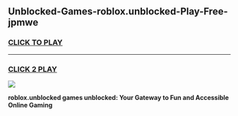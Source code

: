 
## Unblocked-Games-roblox.unblocked-Play-Free-jpmwe
<h3>
<a href="https://premium76.site?title=roblox.unblocked&ref=20M">CLICK TO PLAY</a></h3>
<hr>

<h3>
<a href="https://premium76.site?title=roblox.unblocked&ref=20M">CLICK 2 PLAY</a>
  
</h3>

<a href="https://premium76.site?title=roblox.unblocked&ref=19M"><img src="https://clearcache.store/games.png"></a>


**roblox.unblocked games unblocked: Your Gateway to Fun and Accessible Online Gaming**
